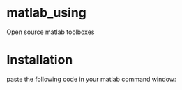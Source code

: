 # matlab_using

Open source matlab toolboxes

# Installation

paste the following code in your matlab command window:

